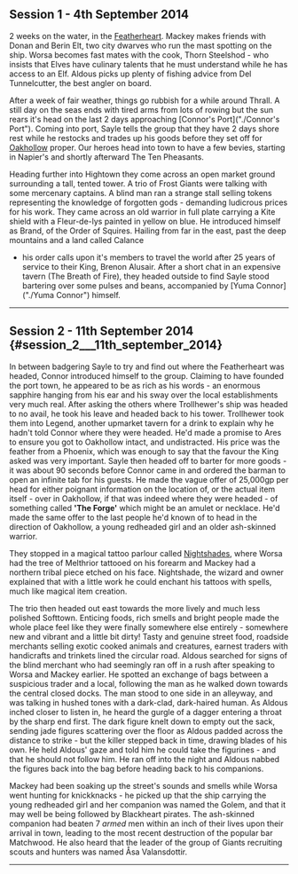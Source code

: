 Session 1 - 4th September 2014
------------------------------

2 weeks on the water, in the [Featherheart](./Featherheart).
Mackey makes friends with Donan and Berin Elt, two city dwarves who run
the mast spotting on the ship. Worsa becomes fast mates with the cook,
Thorn Steelshod - who insists that Elves have culinary talents that he
must understand while he has access to an Elf. Aldous picks up plenty of
fishing advice from Del Tunnelcutter, the best angler on board.

After a week of fair weather, things go rubbish for a while around
Thrall. A still day on the seas ends with tired arms from lots of rowing
but the sun rears it's head on the last 2 days approaching [Connor's
Port]("./Connor's Port"). Coming into port, Sayle tells the group
that they have 2 days shore rest while he restocks and trades up his
goods before they set off for [Oakhollow](./Oakhollow) proper.
Our heroes head into town to have a few bevies, starting in Napier's
and shortly afterward The Ten Pheasants.

Heading further into Hightown they come across an open market ground
surrounding a tall, tented tower. A trio of Frost Giants were talking
with some mercenary captains. A blind man ran a strange stall selling
tokens representing the knowledge of forgotten gods - demanding
ludicrous prices for his work. They came across an old warrior in full
plate carrying a Kite shield with a Fleur-de-lys painted in yellow on
blue. He introduced himself as Brand, of the Order of Squires. Hailing
from far in the east, past the deep mountains and a land called Calance
- his order calls upon it's members to travel the world after 25 years
of service to their King, Brenon Alusair. After a short chat in an
expensive tavern (The Breath of Fire), they headed outside to find Sayle
stood bartering over some pulses and beans, accompanied by [Yuma
Connor]("./Yuma Connor") himself.

------------------------------------------------------------------------

Session 2 - 11th September 2014 {#session_2___11th_september_2014}
-------------------------------

In between badgering Sayle to try and find out where the Featherheart
was headed, Connor introduced himself to the group. Claiming to have
founded the port town, he appeared to be as rich as his words - an
enormous sapphire hanging from his ear and his sway over the local
establishments very much real. After asking the others where
Trollhewer's ship was headed to no avail, he took his leave and headed
back to his tower. Trollhewer took them into Legend, another upmarket
tavern for a drink to explain why he hadn't told Connor where they were
headed. He'd made a promise to Ares to ensure you got to Oakhollow
intact, and undistracted. His price was the feather from a Phoenix,
which was enough to say that the favour the King asked was very
important. Sayle then headed off to barter for more goods - it was about
90 seconds before Connor came in and ordered the barman to open an
infinite tab for his guests. He made the vague offer of 25,000gp per
head for either poignant information on the location of, or the actual
item itself - over in Oakhollow, if that was indeed where they were
headed - of something called **'The Forge'** which might be an amulet or
necklace. He'd made the same offer to the last people he'd known of to
head in the direction of Oakhollow, a young redheaded girl and an older
ash-skinned warrior.

They stopped in a magical tattoo parlour called
[Nightshades](./Nightshades), where Worsa had the tree of
Melthrior tattooed on his forearm and Mackey had a northern tribal piece
etched on his face. Nightshade, the wizard and owner explained that with
a little work he could enchant his tattoos with spells, much like
magical item creation.

The trio then headed out east towards the more lively and much less
polished Softtown. Enticing foods, rich smells and bright people made
the whole place feel like they were finally somewhere else entirely -
somewhere new and vibrant and a little bit dirty! Tasty and genuine
street food, roadside merchants selling exotic cooked animals and
creatures, earnest traders with handicrafts and trinkets lined the
circular road. Aldous searched for signs of the blind merchant who had
seemingly ran off in a rush after speaking to Worsa and Mackey earlier.
He spotted an exchange of bags between a suspicious trader and a local,
following the man as he walked down towards the central closed docks.
The man stood to one side in an alleyway, and was talking in hushed
tones with a dark-clad, dark-haired human. As Aldous inched closer to
listen in, he heard the gurgle of a dagger entering a throat by the
sharp end first. The dark figure knelt down to empty out the sack,
sending jade figures scattering over the floor as Aldous padded across
the distance to strike - but the killer stepped back in time, drawing
blades of his own. He held Aldous' gaze and told him he could take the
figurines - and that he should not follow him. He ran off into the night
and Aldous nabbed the figures back into the bag before heading back to
his companions.

Mackey had been soaking up the street's sounds and smells while Worsa
went hunting for knickknacks - he picked up that the ship carrying the
young redheaded girl and her companion was named the Golem, and that it
may well be being followed by Blackheart pirates. The ash-skinned
companion had beaten 7 _armed_ men within an inch of their lives upon
their arrival in town, leading to the most recent destruction of the
popular bar Matchwood. He also heard that the leader of the group of
Giants recruiting scouts and hunters was named Åsa Valansdottir.

------------------------------------------------------------------------
